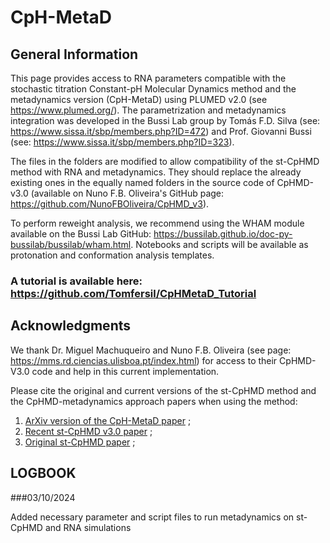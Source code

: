 # CpH-MetaD

## General Information

This page provides access to RNA parameters compatible with the stochastic titration Constant-pH Molecular Dynamics method and the metadynamics version (CpH-MetaD) using PLUMED v2.0 (see https://www.plumed.org/). The parametrization and metadynamics integration was developed in the Bussi Lab group by Tomás F.D. Silva (see: https://www.sissa.it/sbp/members.php?ID=472) and Prof. Giovanni Bussi (see: https://www.sissa.it/sbp/members.php?ID=323). 

The files in the folders are modified to allow compatibility of the st-CpHMD method with RNA and metadynamics. They should replace the already existing ones in the equally named folders in the source code of CpHMD-v3.0 (available on Nuno F.B. Oliveira's GitHub page: https://github.com/NunoFBOliveira/CpHMD_v3).

To perform reweight analysis, we recommend using the WHAM module available on the Bussi Lab GitHub: https://bussilab.github.io/doc-py-bussilab/bussilab/wham.html.
Notebooks and scripts will be available as protonation and conformation analysis templates.

### A tutorial is available here: https://github.com/Tomfersil/CpHMetaD_Tutorial  

## Acknowledgments
We thank Dr. Miguel Machuqueiro and Nuno F.B. Oliveira (see page: https://mms.rd.ciencias.ulisboa.pt/index.html) for access to their CpHMD-V3.0 code and help in this current implementation.

Please cite the original and current versions of the st-CpHMD method and the CpHMD-metadynamics approach papers when using the method:
1) [ArXiv version of the CpH-MetaD paper](https://arxiv.org/abs/2410.16064) ;
2) [Recent st-CpHMD v3.0 paper](https://pubs.acs.org/doi/full/10.1021/acs.jpcb.2c04529) ;
3) [Original st-CpHMD paper](https://doi.org/10.1063/1.1497164) ;


## LOGBOOK

###03/10/2024

  Added necessary parameter and script files to run metadynamics on st-CpHMD and RNA simulations
  
